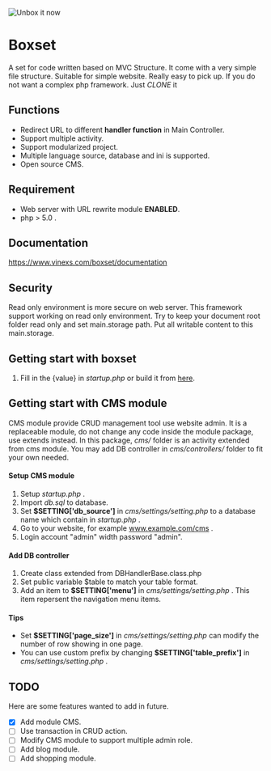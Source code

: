 ![Unbox it now](https://www.vinexs.com/boxset/assets/main/img/logo_small.png)

# Boxset
A set for code written based on MVC Structure. It come with a very simple file structure. Suitable for simple website. Really easy to pick up. If you do not want a complex php framework. Just _CLONE_ it

## Functions
- Redirect URL to different **handler function** in Main Controller.
- Support multiple activity.
- Support modularized project.
- Multiple language source, database and ini is supported.
- Open source CMS.

## Requirement
- Web server with URL rewrite module **ENABLED**.
- php > 5.0 .

## Documentation
https://www.vinexs.com/boxset/documentation

## Security
Read only environment is more secure on web server. This framework support working on read only environment. Try to keep your document root folder read only and set main.storage path. Put all writable content to this main.storage.

## Getting start with boxset
1. Fill in the {value} in _startup.php_  or build it from [here](https://www.vinexs.com/boxset/getting_start).

## Getting start with CMS module
CMS module provide CRUD management tool use website admin. It is a replaceable module, do not change any code inside the module package, use extends instead. In this package, _cms/_ folder is an activity extended from cms module. You may add DB controller in _cms/controllers/_ folder to fit your own needed.

#### Setup CMS module
1. Setup _startup.php_ .
2. Import _db.sql_ to database.
3. Set **$SETTING['db_source']** in _cms/settings/setting.php_ to a database name which contain in _startup.php_ .
4. Go to your website, for example www.example.com/cms .
5. Login account "admin" width password "admin".

#### Add DB controller
1. Create class extended from DBHandlerBase.class.php
2. Set public variable $table to match your table format.
3. Add an item to **$SETTING['menu']** in _cms/settings/setting.php_ . This item repersent the navigation menu items.

#### Tips
- Set **$SETTING['page_size']** in _cms/settings/setting.php_ can modify the number of row showing in one page.
- You can use custom prefix by changing **$SETTING['table_prefix']** in _cms/settings/setting.php_ .

## TODO
Here are some features wanted to add in future.
- [x] Add module CMS.
- [ ] Use transaction in CRUD action.
- [ ] Modify CMS module to support multiple admin role.
- [ ] Add blog module.
- [ ] Add shopping module.
